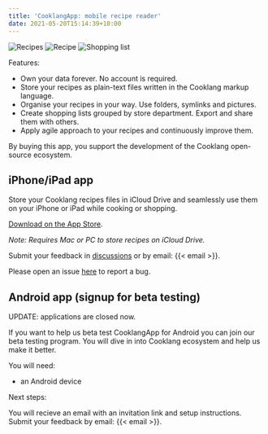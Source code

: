 ```yaml
---
title: 'CooklangApp: mobile recipe reader'
date: 2021-05-20T15:14:39+10:00
---
```


![Recipes](/app/recipes.png)
![Recipe](/app/recipe-ingredients.png)
![Shopping list](/app/shopping-list.png)

Features:

* Own your data forever. No account is required. 
* Store your recipes as plain-text files written in the Cooklang markup language.
* Organise your recipes in your way. Use folders, symlinks and pictures.
* Create shopping lists grouped by store department. Export and share them with others.
* Apply agile approach to your recipes and continuously improve them.

By buying this app, you support the development of the Cooklang open-source ecosystem.

## iPhone/iPad app

Store your Cooklang recipes files in iCloud Drive and seamlessly use them on your iPhone or iPad while cooking or shopping.

[Download on the App Store](https://apps.apple.com/us/app/cooklangapp/id1598799259#?platform=iphone).

_Note: Requires Mac or PC to store recipes on iCloud Drive._

Submit your feedback in [discussions](https://github.com/cooklang/cooklang-ios-app/discussions) or by email: {{< email >}}.

Please open an issue [here](https://github.com/cooklang/cooklang-ios-app/issues) to report a bug.


## Android app (signup for beta testing)

UPDATE: applications are closed now.

If you want to help us beta test CooklangApp for Android you can join our beta testing program. You will dive in into Cooklang ecosystem and help us make it better.

You will need:

* an Android device

Next steps:

You will recieve an email with an invitation link and setup instructions. Submit your feedback by email: {{< email >}}.

